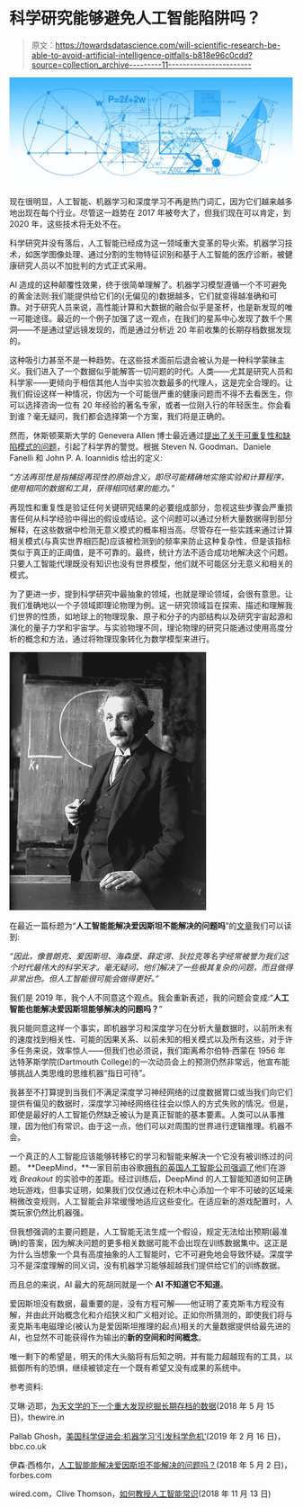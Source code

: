 # 科学研究能够避免人工智能陷阱吗？

> 原文：<https://towardsdatascience.com/will-scientific-research-be-able-to-avoid-artificial-intelligence-pitfalls-b818e96c0cdd?source=collection_archive---------11----------------------->

![](img/bd0d87b0b0858fb4a41ce175e2eea512.png)

现在很明显，人工智能、机器学习和深度学习不再是热门词汇，因为它们越来越多地出现在每个行业。尽管这一趋势在 2017 年被夸大了，但我们现在可以肯定，到 2020 年，这些技术将无处不在。

科学研究并没有落后，人工智能已经成为这一领域重大变革的导火索。机器学习技术，如医学图像处理、通过分割的生物特征识别和基于人工智能的医疗诊断，被健康研究人员以不加批判的方式正式采用。

AI 造成的这种颠覆性效果，终于很简单理解了。机器学习模型遵循一个不可避免的黄金法则:我们能提供给它们的(无偏见的)数据越多，它们就变得越准确和可靠。对于研究人员来说，高性能计算和大数据的融合似乎是圣杯，也是新发现的唯一可能途径。最近的一个例子加强了这一观点，在我们的星系中心发现了数千个黑洞——不是通过望远镜发现的，而是通过分析近 20 年前收集的长期存档数据发现的。

这种吸引力甚至不是一种趋势。在这些技术面前后退会被认为是一种科学蒙昧主义。我们进入了一个数据似乎能解答一切问题的时代。人类——尤其是研究人员和科学家——更倾向于相信其他人当中实验次数最多的代理人，这是完全合理的。让我们假设这样一种情况，你因为一个可能很严重的健康问题而不得不去看医生，你可以选择咨询一位有 20 年经验的著名专家，或者一位刚入行的年轻医生。你会看到谁？毫无疑问，我们都会选择第一个方案，我们将是正确的。

然而，休斯顿莱斯大学的 Genevera Allen 博士最近通过[提出了关于可重复性和缺陷模式的问题](https://www.bbc.co.uk/news/science-environment-47267081)，引起了科学界的警觉。根据 Steven N. Goodman、Daniele Fanelli 和 John P. A. Ioannidis 给出的定义:

*“方法再现性是指捕捉再现性的原始含义，即尽可能精确地实施实验和计算程序，使用相同的数据和工具，获得相同结果的能力。”*

再现性和重复性是验证任何关键研究结果的必要组成部分，忽视这些步骤会严重损害任何从科学经验中得出的假设或结论。这个问题可以通过分析大量数据得到部分解释，在这些数据中检测无意义模式的概率相当高。尽管存在一些实践来通过计算相关模式(与真实世界相匹配)应该被检测到的频率来防止这种复杂性，但是该指标类似于真正的正阈值，是不可靠的。最终，统计方法不适合成功地解决这个问题。只要人工智能代理既没有知识也没有世界模型，他们就不可能区分无意义和相关的模式。

为了更进一步，提到科学研究中最抽象的领域，也就是理论领域，会很有意思。让我们准确地以一个子领域即理论物理为例。这一研究领域旨在探索、描述和理解我们世界的性质，如地球上的物理现象、原子和分子的内部结构以及研究宇宙起源和演化的量子力学和宇宙学。与实验物理不同，理论物理的研究只能通过使用高度分析的概念和方法，通过将物理现象转化为数学模型来进行。

![](img/472761b3e06e87f86a11adc06ddf2591.png)

在最近一篇标题为“**人工智能能解决爱因斯坦不能解决的问题吗**”的[文章](https://www.forbes.com/sites/startswithabang/2018/05/02/could-artificial-intelligence-solve-the-problems-einstein-couldnt/)我们可以读到:

*“因此，像普朗克、爱因斯坦、海森堡、薛定谔、狄拉克等名字经常被誉为我们这个时代最伟大的科学天才。毫无疑问，他们解决了一些极其复杂的问题，而且做得非常出色。但人工智能很可能会做得更好。”*

我们是 2019 年，我个人不同意这个观点。我会重新表述，我的问题会变成:“**人工智能也能解决爱因斯坦能够解决的问题吗？**”

我只能同意这样一个事实，即机器学习和深度学习在分析大量数据时，以前所未有的速度找到相关性、可能的因果关系、以前未知的相关模式以及所有这些，对于许多任务来说，效率惊人——但我们也必须说，我们距离希尔伯特·西蒙在 1956 年达特茅斯学院(Dartmouth College)的一次动员会上的预测仍然非常远，他宣布能够挑战人类思维的思维机器“指日可待”。

我甚至不打算提到当我们不满足深度学习神经网络的过度数据胃口或当我们向它们提供有偏见的数据时，深度学习神经网络往往会以惊人的方式失败的情况。但是，即使是最好的人工智能仍然缺乏被认为是真正智能的基本要素。人类可以从事推理，因为他们有常识。由于这一点，他们可以对周围的世界进行逻辑推理。机器不会。

一个真正的人工智能应该能够转移它的学习和智能来解决一个它没有被训练过的问题。 **DeepMind，**一家目前由谷歌[拥有的英国人工智能公司强调了](https://www.wired.com/story/how-to-teach-artificial-intelligence-common-sense/)他们在游戏 *Breakout* 的实验中的差距。经过训练后，DeepMind 的人工智能知道如何正确地玩游戏，但事实证明，如果我们仅仅通过在积木中心添加一个牢不可破的区域来稍微改变规则，人工智能会非常缓慢地适应这些变化。在适应新的游戏配置时，人类玩家仍然比机器强。

但我想强调的主要问题是，人工智能无法生成一个假设，规定无法给出预期(最准确)的答案，因为解决问题的更多相关数据可能不会出现在训练数据集中。这正是为什么当想象一个具有高度抽象的人工智能时，它不可避免地会导致怀疑。深度学习不是深度理解的同义词，没有机器学习能够超越我们提供给它们的训练数据。

而且总的来说，AI 最大的死胡同就是一个 **AI 不知道它不知道**。

爱因斯坦没有数据，最重要的是，没有方程可解——他证明了麦克斯韦方程没有解，并由此开始概念化和介绍狭义和广义相对论。正如你所猜测的，即使我们将与麦克斯韦电磁理论(被认为是爱因斯坦推理的起点)相关的大量数据提供给最先进的 AI，也显然不可能获得作为输出的**新的空间和时间概念**。

唯一剩下的希望是，明天的伟大头脑将有后知之明，并有能力超越现有的工具，以抵御所有的恐惧，继续被锁定在一个既有希望又没有成果的系统中。

参考资料:

艾琳·迈耶，[为天文学的下一个重大发现挖掘长期存档的数据](https://thewire.in/space/archives-next-big-discovery-in-astronomy)(2018 年 5 月 15 日)，thewire.in

Pallab Ghosh，[美国科学促进会:机器学习‘引发科学危机’](https://www.bbc.co.uk/news/science-environment-47267081)(2019 年 2 月 16 日)，bbc.co.uk

伊森·西格尔，[人工智能能解决爱因斯坦不能解决的问题吗？](https://www.forbes.com/sites/startswithabang/2018/05/02/could-artificial-intelligence-solve-the-problems-einstein-couldnt/#3568872fdc55)(2018 年 5 月 2 日)，forbes.com

wired.com，Clive Thomson，[如何教授人工智能常识](https://www.wired.com/story/how-to-teach-artificial-intelligence-common-sense/)(2018 年 11 月 13 日)
